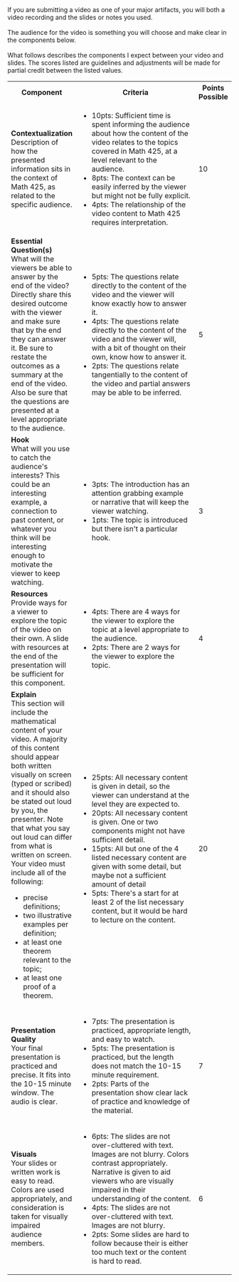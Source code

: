 <div id="uws-droplets-page">
If you are submitting a video as one of your major artifacts, you will both a video recording and the slides or notes you used.
<br><br>
The audience for the video is something you will choose and make clear in the components below.
<br><br>
What follows describes the components I expect between your video and slides. The scores listed are guidelines and adjustments will be made for partial credit between the listed values.

<table class="bordered">
<tr>
  <th style="width:30%"> Component </th>
  <th style="width:60%"> Criteria </th>
  <th style="width:10%"> Points Possible </th>
</tr>
<tr>
  <td>
    <b>Contextualization</b>
    <br>Description of how the presented information sits in the context of Math 425, as related to the specific audience.
  </td>
  <td>
    <ul>
      <li>10pts: Sufficient time is spent informing the audience about how the content of the video relates to the topics covered in Math 425, at a level relevant to the audience.</li>
      <li>8pts: The context can be easily inferred by the viewer but might not be fully explicit.</li>
      <li>4pts: The relationship of the video content to Math 425 requires interpretation.</li>
    </ul>
  </td>
  <td>10</td>
</tr>
<tr>
  <td>
    <b>Essential Question(s)</b>
    <br>
    What will the viewers be able to answer by the end of the video?  Directly share this desired outcome with the viewer and make sure that by the end they can answer it. Be sure to restate the outcomes as a summary at the end of the video. Also be sure that the questions are presented at a level appropriate to the audience.
  </td>
  <td>
    <ul>
      <li>5pts: The questions relate directly to the content of the video and the viewer will know exactly how to answer it. </li>
      <li>4pts: The questions relate directly to the content of the video and the viewer will, with a bit of thought on their own, know how to answer it.</li>
      <li>2pts: The questions relate tangentially to the content of the video and partial answers may be able to be inferred.</li>
    </ul>
  </td>
  <td>5</td>
</tr>
<tr>
  <td>
    <b>Hook</b>
    <br>
    What will you use to catch the audience's interests? 
    This could be an interesting example, a connection to past content, or whatever you think will be interesting enough to motivate the viewer to keep watching.
  </td>
  <td>
    <ul>
      <li>3pts: The introduction has an attention grabbing example or narrative that will keep the viewer watching.</li>
      <li>1pts: The topic is introduced but there isn't a particular hook.
    </ul>
  </td>
  <td>3</td>
</tr>

<tr>
  <td>
    <b>Resources</b>
    <br>
    Provide ways for a viewer to explore the topic of the video on their own. A slide with resources at the end of the presentation will be sufficient for this component.
  </td>
  <td>
    <ul>
      <li>4pts: There are 4 ways for the viewer to explore the topic at a level appropriate to the audience.</li>
      <li>2pts: There are 2 ways for the viewer to explore the topic.</li>
    </ul>
  </td>
  <td>4</td>
</tr>

<tr>
  <td>
    <b>Explain</b>
    <br>
    This section will include the mathematical content of your video. A majority of this content should appear both written visually on screen (typed or scribed) and it should also be stated out loud by you, the presenter. Note that what you say out loud can differ from what is written on screen. Your video must include all of the following:
      <ul>
        <li>precise definitions;</li>
        <li>two illustrative examples per definition;</li>
        <li>at least one theorem relevant to the topic;</li>
        <li>at least one proof of a theorem.</li>
      </ul>
  </td>
  <td>
    <ul>
      <li>25pts: All necessary content is given in detail, so the viewer can understand at the level they are expected to.</li>
      <li>20pts: All necessary content is given. One or two components might not have sufficient detail.</li>
      <li>15pts: All but one of the 4 listed necessary content are given with some detail, but maybe not a sufficient amount of detail</li>
      <li>5pts: There's a start for at least 2 of the list necessary content, but it would be hard to lecture on the content.</li>
    </ul>
  </td>
  <td>20</td>
</tr>

<tr>
  <td>
    <b>Presentation Quality</b>
    <br>
    Your final presentation is practiced and precise. It fits into the 10-15 minute window. The audio is clear.
  </td>
  <td>
    <ul>
      <li>7pts: The presentation is practiced, appropriate length, and easy to watch.</li>
      <li>5pts: The presentation is practiced, but the length does not match the 10-15 minute requirement.</li>
      <li>2pts: Parts of the presentation show clear lack of practice and knowledge of the material.</li>
    </ul>
  </td>
  <td>7</td>
</tr>

<tr>
  <td>
    <b>Visuals</b>
    <br>
    Your slides or written work is easy to read. Colors are used appropriately, and consideration is taken for visually impaired audience members.
  </td>
  <td>
    <ul>
      <li>6pts: The slides are not over-cluttered with text. Images are not blurry. Colors contrast appropriately. Narrative is given to aid viewers who are visually impaired in their understanding of the content.</li>
      <li>4pts: The slides are not over-cluttered with text. Images are not blurry.</li>
      <li>2pts: Some slides are hard to follow because their is either too much text or the content is hard to read.</li>
    </ul>
  </td>
  <td>6</td>
</tr>

</table>
</div>
